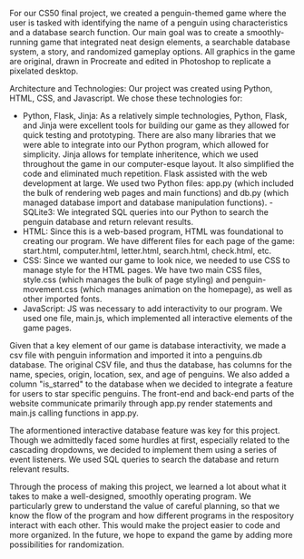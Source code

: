 For our CS50 final project, we created a penguin-themed game where the user is tasked with identifying the name of a penguin using characteristics and a database search function. Our main goal was to create a smoothly-running game that integrated neat design elements, a searchable database system, a story, and randomized gameplay options. All graphics in the game are original, drawn in Procreate and edited in Photoshop to replicate a pixelated desktop.

Architecture and Technologies:
Our project was created using Python, HTML, CSS, and Javascript. We chose these technologies for:
- Python, Flask, Jinja: As a relatively simple technologies, Python, Flask, and Jinja were excellent tools for building our game as they allowed for quick testing and prototyping. There are also many libraries that we were able to integrate into our Python program, which allowed for simplicity. Jinja allows for template inheritence, which we used throughout the game in our computer-esque layout. It also simplified the code and eliminated much repetition. Flask assisted with the web development at large. We used two Python files: app.py (which included the bulk of rendering web pages and main functions) and db.py (which managed database import and database manipulation functions).
-SQLite3: We integrated SQL queries into our Python to search the penguin database and return relevant results.
- HTML: Since this is a web-based program, HTML was foundational to creating our program. We have different files for each page of the game: start.html, computer.html, letter.html, search.html, check.html, etc.
- CSS: Since we wanted our game to look nice, we needed to use CSS to manage style for the HTML pages. We have two main CSS files, style.css (which manages the bulk of page styling) and penguin-movement.css (which manages animation on the homepage), as well as other imported fonts.
- JavaScript: JS was necessary to add interactivity to our program. We used one file, main.js, which implemented all interactive elements of the game pages.

Given that a key element of our game is database interactivity, we made a csv file with penguin information and imported it into a penguins.db database. The original CSV file, and thus the database, has columns for the name, species, origin, location, sex, and age of penguins. We also added a column "is_starred" to the database when we decided to integrate a feature for users to star specific penguins. The front-end and back-end parts of the website communicate primarily through app.py render statements and main.js calling functions in app.py.

The aformentioned interactive database feature was key for this project. Though we admittedly faced some hurdles at first, especially related to the cascading dropdowns, we decided to implement them using a series of event listeners. We used SQL queries to search the database and return relevant results.

Through the process of making this project, we learned a lot about what it takes to make a well-designed, smoothly operating program. We particularly grew to understand the value of careful planning, so that we know the flow of the program and how different programs in the respository interact with each other. This would make the project easier to code and more organized. In the future, we hope to expand the game by adding more possibilities for randomization.